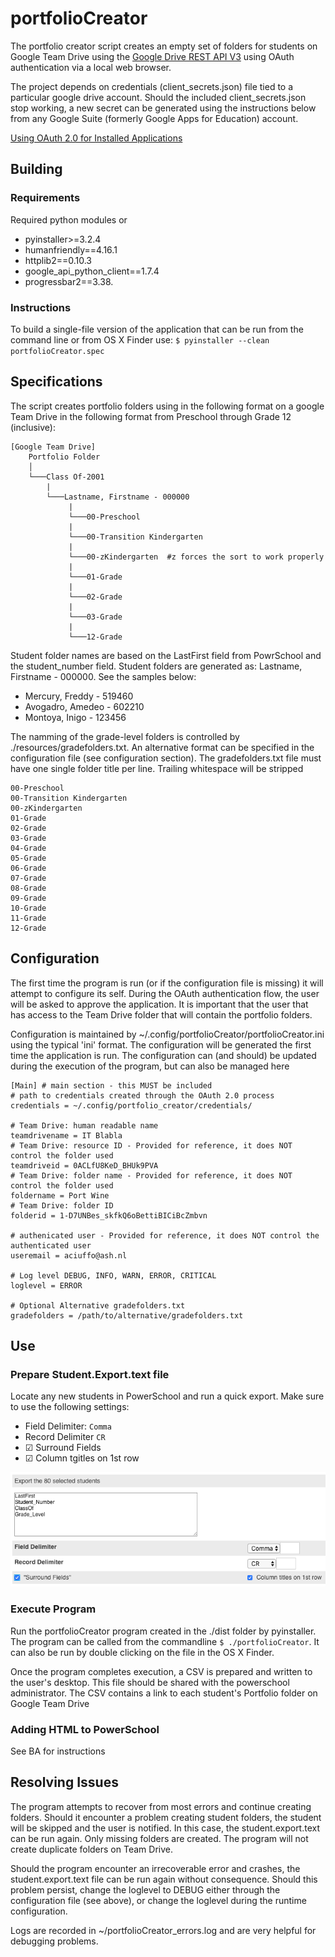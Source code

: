 portfolioCreator
======
The portfolio creator script creates an empty set of folders for students on Google Team Drive using the [Google Drive REST API V3](https://developers.google.com/drive/api/v3/reference/) using OAuth authentication via a local web browser.

The project depends on credentials (client_secrets.json) file tied to a particular google drive account. Should the included client_secrets.json stop working, a new secret can be generated using the instructions below from any Google Suite (formerly Google Apps for Education) account.

[Using OAuth 2.0 for Installed Applications](https://developers.google.com/api-client-library/python/auth/installed-app)

Building
--------
### Requirements
Required python modules or 
- pyinstaller>=3.2.4
- humanfriendly==4.16.1
- httplib2==0.10.3
- google_api_python_client==1.7.4
- progressbar2==3.38.

### Instructions
To build a single-file version of the application that can be run from  the command line or from OS X Finder use:
`$ pyinstaller --clean portfolioCreator.spec`

Specifications
--------------
The script creates portfolio folders using in the following format on a google Team Drive in the following format from Preschool through Grade 12 (inclusive):
```
[Google Team Drive]
    Portfolio Folder
    │
    └───Class Of-2001
        |
        └───Lastname, Firstname - 000000
             |
             └───00-Preschool
             |
             └───00-Transition Kindergarten
             |
             └───00-zKindergarten  #z forces the sort to work properly
             |
             └───01-Grade
             |
             └───02-Grade
             |
             └───03-Grade
             |
             └───12-Grade
```
Student folder names are based on the LastFirst field from PowrSchool and the student_number field. Student folders are generated as: Lastname, Firstname - 000000. See the samples below:
* Mercury, Freddy - 519460
* Avogadro, Amedeo - 602210
* Montoya, Inigo - 123456

The namming of the grade-level folders is controlled by ./resources/gradefolders.txt. An alternative format can be specified in the configuration file (see configuration section).
The gradefolders.txt file must have one single folder title per line. Trailing whitespace will be stripped
```
00-Preschool
00-Transition Kindergarten
00-zKindergarten
01-Grade
02-Grade
03-Grade
04-Grade
05-Grade
06-Grade
07-Grade
08-Grade
09-Grade
10-Grade
11-Grade
12-Grade
```
Configuration
-------------
The first time the program is run (or if the configuration file is missing) it will attempt to configure its self. During the OAuth authentication flow, the user will be asked to approve the application. It is important that the user that has access to the Team Drive folder that will contain the portfolio folders. 

Configuration is maintained by ~/.config/portfolioCreator/portfolioCreator.ini using the typical 'ini' format. The configuration will be generated the first time the application is run.
The configuration can (and should) be updated during the execution of the program, but can also be managed here
```
[Main] # main section - this MUST be included
# path to credentials created through the OAuth 2.0 process
credentials = ~/.config/portfolio_creator/credentials/ 

# Team Drive: human readable name
teamdrivename = IT Blabla 
# Team Drive: resource ID - Provided for reference, it does NOT control the folder used
teamdriveid = 0ACLfU8KeD_BHUk9PVA
# Team Drive: folder name - Provided for reference, it does NOT control the folder used
foldername = Port Wine 
# Team Drive: folder ID
folderid = 1-D7UNBes_skfkQ6oBettiBICiBcZmbvn 

# authenicated user - Provided for reference, it does NOT control the authenticated user
useremail = aciuffo@ash.nl 

# Log level DEBUG, INFO, WARN, ERROR, CRITICAL
loglevel = ERROR 

# Optional Alternative gradefolders.txt
gradefolders = /path/to/alternative/gradefolders.txt
```
Use
---
### Prepare Student.Export.text file
Locate any new students in PowerSchool and run a quick export. Make sure to use the following settings:
* Field Delimiter: `Comma`
* Record Delimiter `CR`
* ☑ Surround Fields
* ☑ Column tgitles on 1st row

![Alt text](./documentation/Student.Export.text-format.png)

### Execute Program
Run the portfolioCreator program created in the ./dist folder by pyinstaller. The program can be called from the commandline `$ ./portfolioCreator`. It can also be run by double clicking on the file in the OS X Finder.

Once the program completes execution, a CSV is prepared and written to the user's desktop. This file should be shared with the powerschool administrator. The CSV contains a link to each student's Portfolio folder on Google Team Drive

### Adding HTML to PowerSchool
See BA for instructions

Resolving Issues
----------------
The program attempts to recover from most errors and continue creating folders. Should it encounter a problem creating student folders, the student will be skipped and the user is notified. In this case, the student.export.text can be run again. Only missing folders are created. The program will not create duplicate folders on Team Drive.

Should the program encounter an irrecoverable error and crashes, the student.export.text file can be run again without consequence. Should this problem persist, change the loglevel to DEBUG either through the configuration file (see above), or change the loglevel during the runtime configuration.

Logs are recorded in ~/portfolioCreator_errors.log and are very helpful for debugging problems.

